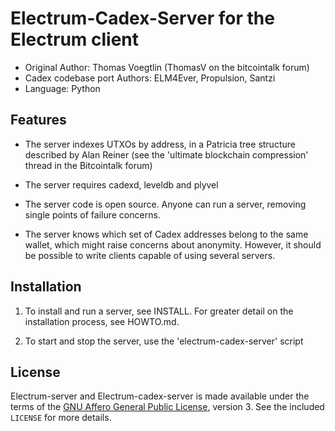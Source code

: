 Electrum-Cadex-Server for the Electrum client
============================================

  * Original Author: Thomas Voegtlin (ThomasV on the bitcointalk forum)
  * Cadex codebase port Authors: ELM4Ever, Propulsion, Santzi
  * Language: Python

Features
--------

  * The server indexes UTXOs by address, in a Patricia tree structure
    described by Alan Reiner (see the 'ultimate blockchain
    compression' thread in the Bitcointalk forum)

  * The server requires cadexd, leveldb and plyvel

  * The server code is open source. Anyone can run a server, removing
    single points of failure concerns.

  * The server knows which set of Cadex addresses belong to the same
    wallet, which might raise concerns about anonymity. However, it
    should be possible to write clients capable of using several
    servers.

Installation
------------

  1. To install and run a server, see INSTALL. For greater
     detail on the installation process, see HOWTO.md.

  2. To start and stop the server, use the 'electrum-cadex-server' script



License
-------

Electrum-server and Electrum-cadex-server is made available under the terms of the [GNU Affero General
Public License](http://www.gnu.org/licenses/agpl.html), version 3. See the
included `LICENSE` for more details.

